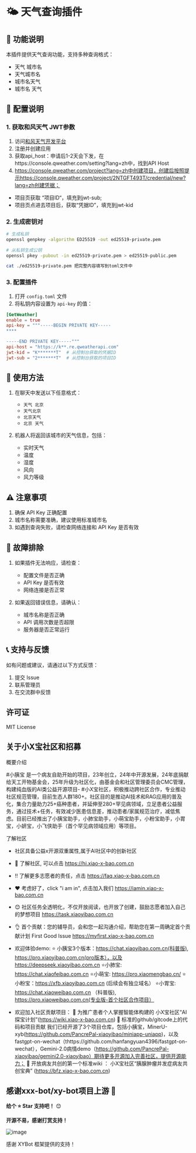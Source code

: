 # 🌤️ 天气查询插件

## 📝 功能说明
本插件提供天气查询功能，支持多种查询格式：
- 天气 城市名
- 天气城市名
- 城市名天气
- 城市名 天气

## 🔑 配置说明

### 1. 获取和风天气 JWT参数
1. 访问[和风天气开发平台](https://dev.qweather.com/docs/configuration/project-and-key/)
2. 注册并创建应用
4. 获取api_host：申请后1-2天会下发，在https://console.qweather.com/setting?lang=zh中，找到API Host
5. https://console.qweather.com/project?lang=zh中创建项目，创建后按照提示https://console.qweather.com/project/2NTGFT493T/credential/new?lang=zh创建凭据；

- 项目页获取 “项目ID“，填充到jwt-sub;
- 项目页点进去项目后，获取“凭据ID”，填充到jwt-kid


### 2. 生成密钥对
```bash
# 生成私钥
openssl genpkey -algorithm ED25519 -out ed25519-private.pem

# 从私钥生成公钥
openssl pkey -pubout -in ed25519-private.pem > ed25519-public.pem

cat ./ed25519-private.pem 把完整内容填写到toml文件中
```


### 3. 配置插件

1. 打开 `config.toml` 文件
2. 将私钥内容设置为 `api-key` 的值：
```toml
[GetWeather]
enable = true
api-key = """-----BEGIN PRIVATE KEY-----
****

-----END PRIVATE KEY-----"""
api-host = "https://k**.re.qweatherapi.com"
jwt-kid = "K*******T"  # 从控制台获取的凭据ID
jwt-sub = "2*******T"  # 从控制台获取的项目ID
```

## 🚀 使用方法
1. 在聊天中发送以下任意格式：
   - `天气 北京`
   - `天气北京`
   - `北京天气`
   - `北京 天气`

2. 机器人将返回该城市的天气信息，包括：
   - 实时天气
   - 温度
   - 湿度
   - 风向
   - 风力等级

## ⚠️ 注意事项
1. 确保 API Key 正确配置
2. 城市名称需要准确，建议使用标准城市名
3. 如遇到查询失败，请检查网络连接和 API Key 是否有效

## 🔧 故障排除
1. 如果插件无法响应，请检查：
   - 配置文件是否正确
   - API Key 是否有效
   - 网络连接是否正常

2. 如果返回错误信息，请确认：
   - 城市名称是否正确
   - API 调用次数是否超限
   - 服务器是否正常运行

## 📞 支持与反馈
如有问题或建议，请通过以下方式反馈：
1. 提交 Issue
2. 联系管理员
3. 在交流群中反馈

## 许可证

MIT License

## 关于小X宝社区和招募
概要介绍


#小胰宝 是一个病友自助开始的项目，23年创立，24年中开源发展，24年底捐献给天工开物基金会，25年升级为社区化，由基金会和社区管理委员会CMC管理，构建纯血版的AI类公益开源项目- #小X宝社区，积极推动跨社区合作，专业推动社区规范管理，目前生态人群180+。社区目的是推动AI技术和RAG应用的普及化，集合力量助力25+癌种患者，并延伸至280+罕见病领域，立足患者公益服务，通过技术+任务，有效减少医患信息差，推动患者/家属规范治疗，减低焦虑。目前已经推出了小胰宝助手，小肺宝助手，小萌宝助手，小粉宝助手，小胃宝，小妍宝，小飞侠助手（首个罕见病领域应用）等项目。

了解社区
- 社区具备公益x开源双重属性,属于AI社区中的创新社区 
- 👀  了解社区, 可以点击 https://hi.xiao-x-bao.com.cn 
- ‼️ 了解更多志愿者的责任，点击 https://faq.xiao-x-bao.com.cn 
- ❤️  考虑好了，click "i am in", 点击加入我们 https://iamin.xiao-x-bao.com.cn
- 😊 社区任务全透明化，不仅开放阅读，也开放了创建，鼓励志愿者加入自己的梦想项目 https://task.xiaoyibao.com.cn 
- 👌 首个贡献：您的辅导员，会和您一起沟通介绍，帮助您在第一周确定首个贡献计划 First Good Issue https://myfirst.xiao-x-bao.com.cn

- 欢迎体验demo:
⭐️ 小胰宝3个版本：https://chat.xiaoyibao.com.cn(科普版), https://pro.xiaoyibao.com.cn(pro版本），以及https://deepseek.xiaoyibao.com.cn
⭐️小肺宝: https://chat.xiaofeibao.com.cn
⭐️小萌宝: https://pro.xiaomengbao.cn/
⭐️小粉宝：https://xfb.xiaoyibao.com.cn (后续会有独立域名）
⭐️小胃宝: https://chat.xiaoweibao.com.cn （科普版), https://pro.xiaoweibao.com.cn(专业版-首个社区合作项目）

- 欢迎加入社区贡献项目：
👏 为推广患者个人掌握智能体构建的 小X宝社区“AI探宝计划”(https://wiki.xiao-x-bao.com.cn)
👏 标准的github/gitcode上的代码和项目贡献  我们已经开源了3个项目仓库，包括小胰宝，MinerU-xyb(https://github.com/PancrePal-xiaoyibao/miniapp-uniapp)，以及fastgpt-on-wechat（thttps://github.com/hanfangyuan4396/fastgpt-on-wechat），Gemini-2.0病情demo（https://github.com/PancrePal-xiaoyibao/gemini2.0-xiaoyibao）期待更多开源加入完善社区，提供开源能力；
👏 开放病友共创的第一个标准wiki ： 小X宝社区“胰腺肿瘤并发症病友共创宝典” (https://bfz.xiao-x-bao.com.cn)

## 感谢xxx-bot/xy-bot项目上游 🙏

**给个 ⭐ Star 支持吧！** 😊

**开源不易，感谢打赏支持！**

![image](https://github.com/user-attachments/assets/2dde3b46-85a1-4f22-8a54-3928ef59b85f)

感谢 XYBot 框架提供的支持！
